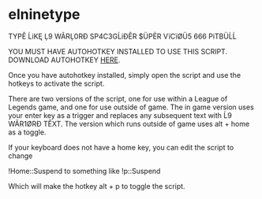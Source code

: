 # elninetype
TYPÊ ĹiKĘ Ļ9 WÃRĻ0RÐ SP4C3GĹiÐÊR $ÜPËR VïCïØÜ5 666 PiTBÜĹĹ

YOU MUST HAVE AUTOHOTKEY INSTALLED TO USE THIS SCRIPT.
DOWNLOAD AUTOHOTKEY [HERE](https://www.autohotkey.com/).

Once you have autohotkey installed, simply open the script and use the hotkeys to activate the script.

There are two versions of the script, one for use within a League of Legends game, and one for use outside of game.
The in game version uses your enter key as a trigger and replaces any subsequent text with Ĺ9 WÃR1ØRÐ TÊXT.
The version which runs outside of game uses alt + home as a toggle.

If your keyboard does not have a home key, you can edit the script to change

!Home::Suspend
to something like
!p::Suspend

Which will make the hotkey alt + p to toggle the script.

